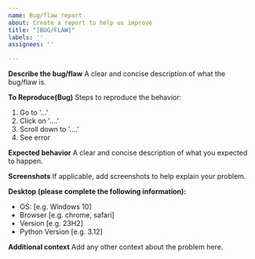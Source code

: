 ```yaml
---
name: Bug/flaw report
about: Create a report to help us improve
title: "[BUG/FLAW]"
labels: ''
assignees: ''

---
```


**Describe the bug/flaw**
A clear and concise description of what the bug/flaw is.

**To Reproduce(Bug)**
Steps to reproduce the behavior:
1. Go to '...'
2. Click on '....'
3. Scroll down to '....'
4. See error

**Expected behavior**
A clear and concise description of what you expected to happen.

**Screenshots**
If applicable, add screenshots to help explain your problem.

**Desktop (please complete the following information):**
 - OS: [e.g. Windows 10]
 - Browser [e.g. chrome, safari]
 - Version [e.g. 23H2]
 - Python Version [e.g. 3.12]

**Additional context**
Add any other context about the problem here.
